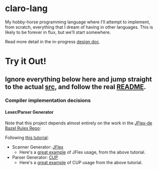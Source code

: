 # claro-lang

My hobby-horse programming language where I'll attempt to implement, from
scratch, everything that I dream of having in other languages. This is
likely to be forever in flux, but we'll start somewhere.

Read more detail in the in-progress [design doc](https://docs.google.com/document/d/1JvRXy-UwPjEAzVTCAtmVgBzj-tIEfVwIq6bOa3xGTRk/edit).

# Try it Out!
## Ignore everything below here and jump straight to the actual [src](https://github.com/JasonSteving99/claro-lang/tree/main/src/java/com/claro), and follow the real [README](https://github.com/JasonSteving99/claro-lang/tree/main/src/java/com/claro#running-claro-programs).


### Compiler implementation decisions
#### Lexer/Parser Generator
Note that this project depends almost entirely on the work in the [JFlex-de Bazel Rules Repo](https://github.com/jflex-de/bazel_rules):

Following [this tutorial](https://tldp.org/LDP/LG/issue41/lopes/lopes.html): 
- Scanner Generator: [JFlex](https://jflex.de/)
    - Here's a [great example](https://tldp.org/LDP/LG/issue41/lopes/lcalc.htm#decl) of JFlex usage, from the above tutorial.
- Parser Generator: [CUP](http://www2.cs.tum.edu/projects/cup/)
    - Here's a [great example](https://tldp.org/LDP/LG/issue41/lopes/ycalc.htm#parser_code) of CUP usage from the above tutorial.
